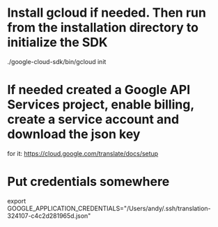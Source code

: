 # Install gcloud if needed. Then run from the installation directory to initialize the SDK
./google-cloud-sdk/bin/gcloud init
# If needed created a Google API Services project, enable billing, create a service account and download the json key
for it: https://cloud.google.com/translate/docs/setup

# Put credentials somewhere
export GOOGLE_APPLICATION_CREDENTIALS="/Users/andy/.ssh/translation-324107-c4c2d281965d.json"
